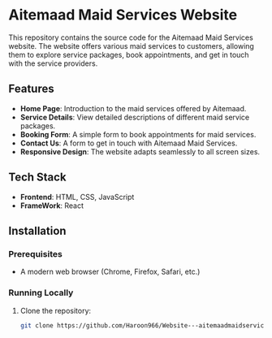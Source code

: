 # Aitemaad Maid Services Website

This repository contains the source code for the Aitemaad Maid Services website. The website offers various maid services to customers, allowing them to explore service packages, book appointments, and get in touch with the service providers.

## Features

- **Home Page**: Introduction to the maid services offered by Aitemaad.
- **Service Details**: View detailed descriptions of different maid service packages.
- **Booking Form**: A simple form to book appointments for maid services.
- **Contact Us**: A form to get in touch with Aitemaad Maid Services.
- **Responsive Design**: The website adapts seamlessly to all screen sizes.

## Tech Stack

- **Frontend**: HTML, CSS, JavaScript
- **FrameWork**: React

## Installation

### Prerequisites
- A modern web browser (Chrome, Firefox, Safari, etc.)

### Running Locally

1. Clone the repository:
   ```bash
   git clone https://github.com/Haroon966/Website---aitemaadmaidservices.com/
